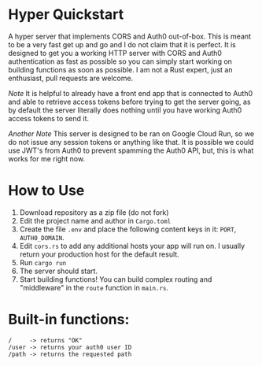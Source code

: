 # Hyper Quickstart
A hyper server that implements CORS and Auth0 out-of-box. This is meant to be a very fast get up and go and I do not claim that it is perfect. It is designed to get you a working HTTP server with CORS and Auth0 authentication as fast as possible so you can simply start working on building functions as soon as possible. I am not a Rust expert, just an enthusiast, pull requests are welcome.

*Note* It is helpful to already have a front end app that is connected to Auth0 and able to retrieve access tokens before trying to get the server going, as by default the server literally does nothing until you have working Auth0 access tokens to send it.

*Another Note* This server is designed to be ran on Google Cloud Run, so we do not issue any session tokens or anything like that. It is possible we could use JWT's from Auth0 to prevent spamming the Auth0 API, but, this is what works for me right now.

# How to Use
1. Download repository as a zip file (do not fork)
2. Edit the project name and author in `Cargo.toml`
3. Create the file `.env` and place the following content keys in it: `PORT`, `AUTH0_DOMAIN`.
4. Edit `cors.rs` to add any additional hosts your app will run on. I usually return your production host for the default result.
5. Run `cargo run`
6. The server should start.
7. Start building functions! You can build complex routing and "middleware" in the `route` function in `main.rs`.

# Built-in functions:

```
/     -> returns "OK"
/user -> returns your auth0 user ID
/path -> returns the requested path
```
